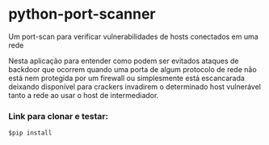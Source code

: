 # python-port-scanner
Um port-scan para verificar vulnerabilidades de hosts conectados em uma rede

<p>Nesta aplicação para entender como podem ser evitados ataques de backdoor que ocorrem quando uma porta de algum protocolo de rede não está
nem protegida por um firewall ou simplesmente está escancarada deixando disponível para crackers invadirem o determinado host vulnerável 
tanto a rede ao usar o host de intermediador.</p>

### Link para clonar e testar:
<code>$pip install </code>
